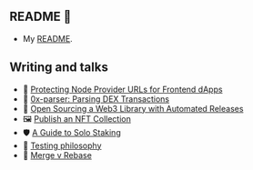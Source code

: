 ## README 👋

* My [README](https://henryzhu.me/readme).

## Writing and talks
* 🔐 [Protecting Node Provider URLs for Frontend dApps](https://medium.com/@henballs/protecting-node-provider-urls-for-frontend-dapps-c9a8159fc94d)
* 🧾 [0x-parser: Parsing DEX Transactions](https://medium.com/@henballs/0x-parser-parsing-dex-transactions-9f9a6579d489)
* 🎤 [Open Sourcing a Web3 Library with Automated Releases](https://x.com/EthereumDenver/status/1894526885251711285)
* 🖼️ [Publish an NFT Collection](https://medium.com/@henballs/publish-a-nft-collection-478fcc74014)
* 🛡️ [A Guide to Solo Staking](https://medium.com/@henballs/dappnode-guide-to-ethereum-solo-staking-1892f87e4886)
* 🧪 [Testing philosophy](https://henryzhu.me/testing)
* 🔀 [Merge v Rebase](https://warpcast.com/hz/0x434a7b)

<!--
**hzhu/hzhu** is a ✨ _special_ ✨ repository because its `README.md` (this file) appears on your GitHub profile.

Here are some ideas to get you started:

- 🔭 I’m currently working on ...
- 🌱 I’m currently learning ...
- 👯 I’m looking to collaborate on ...
- 🤔 I’m looking for help with ...
- 💬 Ask me about ...
- 📫 How to reach me: ...
- 😄 Pronouns: ...
- ⚡ Fun fact: ...
-->
